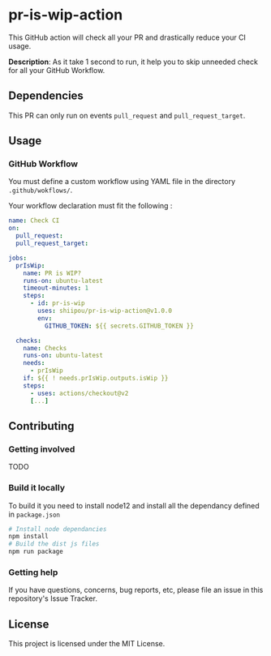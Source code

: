 # pr-is-wip-action

This GitHub action will check all your PR and drastically reduce your CI usage.

**Description**: As it take 1 second to run, it help you to skip unneeded check for all your GitHub Workflow.

## Dependencies

This PR can only run on events `pull_request` and `pull_request_target`.

## Usage

### GitHub Workflow

You must define a custom workflow using YAML file in the directory `.github/wokflows/`.

Your workflow declaration must fit the following : 

```yaml
name: Check CI
on:
  pull_request:
  pull_request_target:

jobs:
  prIsWip:
    name: PR is WIP?
    runs-on: ubuntu-latest
    timeout-minutes: 1
    steps:
      - id: pr-is-wip
        uses: shiipou/pr-is-wip-action@v1.0.0
        env:
          GITHUB_TOKEN: ${{ secrets.GITHUB_TOKEN }}

  checks:
    name: Checks
    runs-on: ubuntu-latest
    needs:
      - prIsWip
    if: ${{ ! needs.prIsWip.outputs.isWip }}
    steps:
      - uses: actions/checkout@v2
      [...]
```

## Contributing

### Getting involved

TODO


### Build it locally

To build it you need to install node12 and install all the dependancy defined in `package.json`

```bash
# Install node dependancies
npm install
# Build the dist js files
npm run package
```

### Getting help

If you have questions, concerns, bug reports, etc, please file an issue in this repository's Issue Tracker.



## License
This project is licensed under the MIT License.

